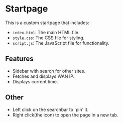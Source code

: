 # Startpage

This is a custom startpage that includes:

- `index.html`: The main HTML file.
- `style.css`: The CSS file for styling.
- `script.js`: The JavaScript file for functionality.

## Features

- Sidebar with search for other sites.
- Fetches and displays WAN IP.
- Displays current time.

## Other

- Left click on the searchbar to 'pin' it.
- Right click(the icon) to open the page in a new tab.